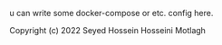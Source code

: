 u can write some docker-compose or etc. config here.

Copyright (c) 2022 Seyed Hossein Hosseini Motlagh
